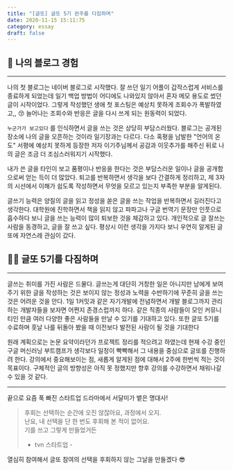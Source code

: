 ```yaml
---
title: "[글또] 글또 5기 완주를 다짐하며"
date: 2020-11-15 15:11:75
category: essay
draft: false
---
```


## 📝 나의 블로그 경험 
---
나의 첫 블로그는 네이버 블로그로 시작했다. 잘 쓰던 일기 어플이 갑작스럽게 서비스를 종료하게 되었는데 일기 백업 방법이 어디에도 나와있지 않아서 혼자 메모 용도로 썼던 글이 시작이었다. 그렇게 작성했던 생애 첫 포스팅은 예상치 못하게 조회수가 폭발하였고,, 😚 늘어나는 조회수와 반응은 글을 다시 쓰게 되는 원동력이 되었다. 

`누군가가 보고있다` 를 인식하면서 글을 쓰는 것은 상당히 부담스러웠다. 블로그는 공개된 장소에 나의 글을 오픈하는 것이라 일기장과는 다르다. 다소 혹평을 남발한 "언어의 온도" 서평에 예상치 못하게 등장한 저자 이기주님께서 공감과 이웃추가를 해주신 뒤로 나의 글은 조금 더 조심스러워지기 시작했다.  

내가 쓴 글을 타인이 보고 품평이나 반응을 한다는 것은 부담스러운 일이나 글을 공개함으로써 얻는 득이 더 많았다. 퇴고를 반복하면서 생각을 보다 간결하게 정리하고, 제 3자의 시선에서 이해가 쉽도록 작성하면서 무엇을 모르고 있는지 부족한 부분을 알게된다.

글쓰기 능력은 양질의 글을 읽고 정성을 쏟은 글을 쓰는 작업을 반복하면서 길러진다고 생각한다. 대학원에 진학하면서 책을 읽지 않고 파파고나 구글 번역기 문장만 인풋으로 흡수하다 보니 글을 쓰는 능력이 많이 퇴보한 것을 체감하고 있다. 개인적으로 글 잘쓰는 사람을 동경하고, 글을 잘 쓰고 싶다. 평상시 이런 생각을 가지다 보니 우연히 알게된 글또에 자연스레 관심이 갔다. 
 

## 🏄‍♀️ 글또 5기를 다짐하며
---
글쓰는 취미를 가진 사람은 드물다. 글쓰는게 대단히 거창한 일은 아니지만 남에게 보여주기 위한 글을 작성하는 것은 보이지 않는 정성과 노력을 수반하기에 꾸준히 글을 쓰는 것은 어려운 것을 안다. 1일 1커밋과 같은 자기개발에 전념하면서 개발 블로그까지 관리하는 개발자들을 보자면 어쩐지 존경스럽까지 하다. 같은 직종의 사람들이 모인 커뮤니티인 만큼 여러 다양한 좋은 사람들을 만날 수 있기를 기대하고 있다. 또한 글또 5기를 수료하며 훗날 나를 뒤돌아 봤을 때 이전보다 발전된 사람이 될 것을 기대한다

원래 계획으로는 논문 요약이라던가 프로젝트 정리를 적으려고 하였는데 현재 수강 중인 구글 머신러닝 부트캠프가 생각보다 일정이 빡빡해서 그 내용을 중심으로 글또를 진행하려 한다. 강의에서 중요해보이는 점, 새롭게 알게된 점에 대해서 2주에 한번씩 적는 것이 목표이다. 구체적인 글의 방향성은 아직 못 정했지만 향후 강의를 수강하면서 채워나갈 수 있을 것 같다. 


---


끝으로 요즘 푹 빠진 스타트업 드라마에서 서달미가 뱉은 명대사!

> 후회는 선택하는 순간에 오진 않잖아요, 과정에서 오지.   
> 난요, 내 선택을 단 한 번도 후회해 본 적이 없어요.   
> 기를 쓰고 그렇게 만들었거든   
> - tvn 스타트업 -  

열심히 참여해서 글또 참여의 선택을 후회하지 않는 그날을 만들겠다 😎

